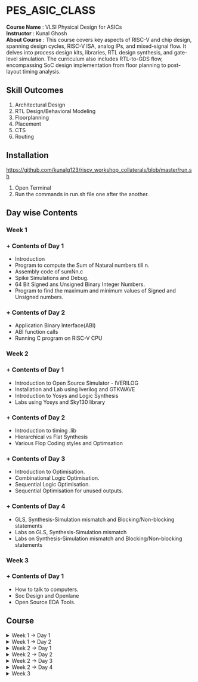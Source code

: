 # PES_ASIC_CLASS
**Course Name** : VLSI Physical Design for ASICs  
**Instructor** : Kunal Ghosh   
**About Course** : This course covers key aspects of RISC-V and chip design, spanning design cycles, RISC-V ISA, analog IPs, and mixed-signal flow. It delves into process design kits, libraries, RTL design synthesis, and gate-level simulation. The curriculum also includes RTL-to-GDS flow, encompassing SoC design implementation from floor planning to post-layout timing analysis.<br>

## Skill Outcomes
1. Architectural Design
2. RTL Design/Behavioral Modeling
3. Floorplanning
4. Placement
5. CTS
6. Routing 

## Installation
https://github.com/kunalg123/riscv_workshop_collaterals/blob/master/run.sh
1. Open Terminal<br>
2. Run the commands in run.sh file one after the another.

## Day wise Contents

### Week 1

### +  Contents of Day 1
* Introduction
* Program to compute the Sum of Natural numbers till n.
* Assembly code of sumNn.c
* Spike Simulations and Debug.
* 64 Bit Signed ans Unsigned Binary Integer Numbers.
* Program to find the maximum and minimum values of Signed and Unsigned numbers.
  
### + Contents of Day 2
* Application Binary Interface(ABI)
* ABI function calls
* Running C program on RISC-V CPU

### Week 2

### + Contents of Day 1
* Introduction to Open Source Simulator - IVERILOG
* Installation and Lab using Iverilog and GTKWAVE
* Introduction to Yosys and Logic Synthesis
* Labs using Yosys and Sky130 library

### + Contents of Day 2
* Introduction to timing .lib
* Hierarchical vs Flat Synthesis
* Various Flop Coding styles and Optimsation

### + Contents of Day 3
* Introduction to Optimisation.
* Combinational Logic Optimisation.
* Sequential Logic Optimisation.
* Sequential Optimisation for unused outputs.

### + Contents of Day 4
* GLS, Synthesis-Simulation mismatch and Blocking/Non-blocking statements
* Labs on GLS, Synthesis-Simulation mismatch
* Labs on Synthesis-Simulation mismatch and Blocking/Non-blocking statements

### Week 3

### + Contents of Day 1
* How to talk to computers.
* Soc Design and Openlane
* Open Source EDA Tools.

## Course
<details>
<summary> Week 1 -> Day 1 </summary><br>

## Contents of Day 1
+ Introduction
+ Program to compute the Sum of Natural numbers till n.
+ Assembly code of sumNn.c
+ Spike Simulations and Debug.
+ 64 Bit Signed ans Unsigned Binary Integer Numbers.
+ Program to find the maximum and minimum values of Signed and Unsigned numbers.

## Introduction
Software --> **ISA** --> Hardware     
**ISA** is Instruction Set Architecture: It the language the processor understands.   

Application(C code) -> Compiler(ISA) -> Assembler(Machine code) -> Processor  

1. Application performing some operation is written in C language.
2. Compiler converts the C language into ISA.
3. Assembler Converts these instructions into machine code(binary).
4. Processor only undersands o's and 1's.  

## Program to compute the Sum of Natural numbers till n.
  #### Code -> sumNn.c
  ```
  #include <stdio.h>

  int main()
  {
    int i, sum = 0, n = 10;
    for(i = 1; i <= n; ++i)
    {
    sum += i;
    }
    printf("Sum of Numbers from 1 to %d = %d\n", n, sum);
    return 0;
  }
  ```
#### 1. Executing using GCC Complier<br>
   ```
   gcc sumNn.c -o sumNn.o
   ```
   By using '-o' the output file is stored in ***sumNn.o***, if not mentioned by default it is stored in 'a.out'.<br>
   To display output
   ```
   ./sumNn.o
   ```
   ![gcc_sumNn_c](https://github.com/vamsi-2312/pes_asic_class/assets/142248038/6ba8d493-d782-454f-8fb6-c442ade80b72)
   <br>

#### 2. Executing using RISC-V Complier<br>
   Before executing we must export path.<br>
   ```
   export PATH="/home/home/riscv_toolchain/riscv64-unknown-elf-gcc-8.3.0-2019.08.0-x86_64-linux-ubuntu14/bin:$PATH"   
   ```
   path of file == riscv_toolchain -> risc64-unknown-eld-gcc -> bin<br>
   and then add 'bin:$PATH' at the end.
   ```
   riscv64-unknown-elf-gcc -O1 -mabi=lp64 -march=rv64i -o sumNn.o sumNn.c
   ```
   * **-O1**: This is a compiler optimization flag. The -O1 flag indicates level 1 optimization.
   * **-mabi=lp64**: This flag specifies the ABI (Application Binary Interface) used for the compiled code.(The lp64 ABI indicates that long and pointer types are 64 bits.)
   * **-march=rv64i**: This flag specifies the target RISC-V architecture and its instruction set.
   To display output
   ```
   spike pk sumNn.o
   ```
   ![riscv_sumNn_c](https://github.com/vamsi-2312/pes_asic_class/assets/142248038/7b4b9c2e-5dc8-4cf4-b203-28951304072b)
   
## Assembly code of sumNn.c
Run the code and check is ouput file is generated or not.<br>
(view the code to complie sumNn.c in risc-v  complier above)<br>
![D1_23_L2_code](https://github.com/vamsi-2312/pes_asic_class/assets/142248038/23ea33f9-39dd-452e-b0fe-804f1dfe12dd)
To view the assembly code of sumNn.c 
```
riscv64-unknown-elf-objdump -d sumNn.o | less
```
Since we have written our code in 'int main()'<br>
Search main by typing
```
/main
```
Press 'n' so that the address where the main file is present.
![less_main_no_instru](https://github.com/vamsi-2312/pes_asic_class/assets/142248038/09db068c-ad45-4f1e-aac7-9a308f46603d)
<br>
To find the number of instructions in main file.
To find the number of instructions<br>
* **((Last address + 4) - initial address) / 4**
* Using **-O1** to compile.
  ![D1_23_L2_gen_of_op_file](https://github.com/vamsi-2312/pes_asic_class/assets/142248038/e41bb0e1-02f7-43ff-82ca-1e9a63f0e0e0)

  ![less_no_instru](https://github.com/vamsi-2312/pes_asic_class/assets/142248038/9c2a0fda-ed31-45b5-bb02-50f70bdd173f)
  ![less_no_instru_dec](https://github.com/vamsi-2312/pes_asic_class/assets/142248038/ff0f901b-d268-48b1-9bab-ea84dd065a03)
  <br>
  Got **11** instructions.
* Usig **-Ofast** to complie.
  ![D1_23_L2_code](https://github.com/vamsi-2312/pes_asic_class/assets/142248038/91ceaaf0-461b-4405-bb18-ea119292ed11)
  ![fast_no_instru_hexa](https://github.com/vamsi-2312/pes_asic_class/assets/142248038/b84020a8-5e1a-47ac-be8b-35e1defecb3f)
  ![fast_no_instru_dec](https://github.com/vamsi-2312/pes_asic_class/assets/142248038/4047f7f8-71f3-4dcb-9e9f-b06db83e8748)
  <br>
  Got **11** instructions.

## Spike Simulations and Debug
Compile the code in riscv compiler.<br>
To debug 
```
spike -d pk sumNn.o
```
Run the code till the address 100b0.
```
until pc 0 100b0
```
To view the content of register.
```
reg 0 a0
```
Press ENTER to run the next command.<br>
Then type 'reg 0 a0' see the content of a0, it will be updated.<br>
```
reg 0 sp
```
Next press ENTER to run the next command.<br>
```
reg 0 sp
```
'sp' register will be updated with addi command.<br>
The object dump file
![obj_dump](https://github.com/vamsi-2312/pes_asic_class/assets/142248038/33db1008-ce14-4db4-9a71-899d5d50777c)
![D1_23_L3_code](https://github.com/vamsi-2312/pes_asic_class/assets/142248038/fe04100a-cdac-4134-9719-9756b6471258)
<br>
**lui** - load upper immediate
**lui a0, %hi(.LC1)**<br>
  lui destn_reg, offset(immediate_value) 
<br>
**addi** - add immediate<br>
**addi destn_reg, src_reg_1, imm_value**
<br>
<br>
**Byte Addressing** - It is the method in which each address location in the memory is having unique address of 1 Byte or 8 bit.
In RISC-V architecture we use Byte addressing because it is much effecient use of memory.
<br>
And **each and every instruction** in RISC-v is of **32 Bit** in length.
<br>

## 64 Bit Signed ans Unsigned Binary Integer Numbers
- Humans understand **Decimal** numbers.
- Computers understand **Binary** numbers.
<br>
  MSB - Most Significant Bit<br>
  LSB - Least Significant Bit<br>
<br>
  * 1 Bit<br>
  * 1 Byte = 8 Bits<br>
  * 1 Halfword = 16 Bits<br>
  * 1 Word = 32 Bits = 4 Bytes<br>
  * 1 Doubleword = 64 Bits = 8 Bytes<br>

#### Range of Unsigned Integers<br>
For  n Bit --> 0 to (2^n - 1)<br>
For  2 Bit --> 0 to (2^2 - 1) = 0 to 3<br>
For  4 Bit --> 0 to (2^4 - 1) = 0 to 15<br>
For 64 Bit --> 0 to (2^64 - 1) = 0 to 18446744073709551999<br>

#### Range of Signed Integer<br>
For  n Bit --> (-2^(n-1))  to (2^(n-1) - 1)<br>
For  2 Bit --> (-2^1)  to (2^1 - 1)  = -2 to 1 <br>
For  4 Bit --> (-2^4)  to (2^4 - 1)  = -8 to 7 <br>
For 64 Bit --> (-2^64) to (2^64 - 1) = -9,223,372,036,854,775,808 to 9,223,372,036,854,775,807<br>

#### 2's Compliment(Representation of Negative Numbers in Binary)
1. Write the magitude in binary format.
2. Invert the numbers(0 -> 1)(1 -> 0).
3. Add 1
4. We have got the 2'c compliment form of the negative number.
<br>

( 2)dec = (0010)bin<br>
(-2)dec = (1110)bin<br>
<br>

#### MSB for Signed Number
+ Postive Number has MSB as **0** for signed number.
+ Negative Number has MSB as **1** for Signed number.
<br>

## Program to find the maximum and minimum values of Signed and Unsigned numbers

<br>

#### 1. For Unsigned Numbers.<br>

#### Code
```
#include <stdio.h>
#include <math.h>

int main()
{
	unsigned long long int max = (unsigned long long int) (pow(2,64)-1);
	unsigned long long int bey_max = (unsigned long long int) (pow(2,99)-1);
	unsigned long long int min = (unsigned long long int) (pow(2,64)*-1);
	unsigned long long int mid = (unsigned long long int) (pow(2,10)-1);
	printf("The highest value of unsigned long long int = %llu\n",max);
	printf("The value of bey_max(if value more than max) = %llu\n",bey_max);
	printf("The lowest value of unsigned long long int = %llu\n",min);
	printf("The value of mid = %llu\n",mid);
	return 0;
}
```
![code_unsigned](https://github.com/vamsi-2312/pes_asic_class/assets/142248038/54928a06-d7ee-4ff9-bf84-739eae56800f)
![exe_code_unsigned](https://github.com/vamsi-2312/pes_asic_class/assets/142248038/00d452bd-bc10-4bf8-b6d9-cc7dfe77e2c9)
<br>

#### 2. For Signed Numbers.<br>

```
#include <stdio.h>
#include <math.h>

int main()
{
	long long int max = (long long int) (pow(2,63)-1);
	long long int min = (long long int) (pow(2,63)*-1);
	long long int bey_max = (long long int) (pow(2,99)-1);
	long long int bey_min = (long long int) (pow(2,99)*-1);
	printf("The maximum value of signed long long int = %lld\n",max);
	printf("The minimum value of signed long long int = %lld\n",min);
	printf("The value if beyond maximum = %lld\n",bey_max);
	printf("The value if less then minimum = %lld\n",bey_min);
	return 0;
}
```
![code_signed](https://github.com/vamsi-2312/pes_asic_class/assets/142248038/1a4058a2-4773-4549-9377-019b49aafcad)
![exe_code_signed](https://github.com/vamsi-2312/pes_asic_class/assets/142248038/9eb1d2ef-a5b0-4f8b-8eab-21b8a02820f6)
<br>
End of Day 1.
<br>
</details>

<details>
<summary> Week 1 -> Day 2 </summary><br>

## Contents of Day 2
+ Application Binary Interface(ABI)
+ ABI function calls
+ Running C program on RISC-V CPU

## Application Binary Interface
An Application Binary Interface (ABI) defines how binary code interacts at a low level, specifying data structures, calling conventions, and system-level details to ensure compatibility between compiled software components on a given platform.
<br>

**Application software**  -(API)->  **Standard Libraries**  ->  **OS**  -(ISA)->  **Processor Architecture**  -(RTL)->  **Hardware**
<br>
API - Application Programming Interface<br>
ISA - Intruction Set Architecture<br>
RTL - Register transfer level<br>

Some part of the ISA availabe to OS and to the User
- User and System ISA
- User ISA
<br>

Application program can access some of the system or hardware directly by **System Calls**(like accessing register).<br>
We call this ABI aka Sytem call interface.<br>

ABI <-register-> registers

* RV32 has 32 32bit size registers.
* RV64 has 32 64bit size registers.
<br>

There are 2 different ways to load the data
1. Load and Store method.(RISC-V uses this method)
2. Direct memory accessing.
<br>

RISC-V uses **Little endian** Memory Addressing, meaning the LSB is loaded first then till MSB.
<br>

**Intructions size is always ***32 bit*** no matter is RV32 or RV64.**
<br>

#### Basic Integer Instruction
1. Load (I Type instruction)
2. Add (R Type instruction)
3. Store (S Type instruction)

##### Load Instruction
syntax - ld rd, imm(rs1);<br>
ld = load doubleword<br>
rd = destination register<br>
rs1 = source register 1<br>
imm = immediate value or offest<br>
[immediate value][rs1][func3][rsd][opcode]<br>

#### Add Instruction
syntax - add rd, rs1, rs2;
rd = destination register<br>
rs1 = source register 1<br>
rs2 = source register 2<br>
[func7][rs2][rs1][func3][rd][opcode]<br>

#### Store Instruction
syntax - sd rs2,imm(rs1);
sd = store doubleword<br>
rs1 = source register 1<br>
rs2 = source register 2<br>
imm = immediaate value or offset<br>
[imm(11:5)][rs2][rs1][func3][imm(4:0)][opcode]<br>

**Instruction Format**
+ R Type : All the operands are of register type.
+ I Type : One immediate value of 12 bit is use along with registers.
+ S Type : Stores value has immediate value and register.

#### Why are there only 32 registers in number?<br>
Because, all register has 5 bits of address, and **Total number of registers = 2^5 = 32 registers**.<br> 
These 32 registers are named as x0 till x31.<br>
and given some function.<br>
![Screenshot from 2023-08-20 17-30-37](https://github.com/vamsi-2312/pes_asic_class/assets/142248038/0339c4e1-6464-4f9f-bb1b-b751f1496135)
<br>

## ABI function calls
Basic idea how we are going to call the function and execute the code.<br>
![C_to_ASM](https://github.com/vamsi-2312/pes_asic_class/assets/142248038/71436b7f-51ea-4837-930f-1572f4443caa)
<br>

#### Code(Contain's the function call(load))
```
#include <stdio.h>

extern int load(int x, int y);

int main()
{
	int result = 0;
	int count = 9;
	result = load(0x0, count+1);//function call
	printf("Sum of numbers from 1 to %d = %d\n", count, result);
	
}
```
#### Assembly code of the above flow of instructions
```
.section .text
.global load
.type load, @function

load:
	add	a4, a0, zero //Initialize sum register a4 with 0x0
	add	a2, a0, a1   // store count of 10 in register a2. Register a1 is loaded with 0xa (decimal 10) from main
	add	a3, a0, zero // initialize intermediate sum register a3 by 0
loop:	add	a4, a3, a4   // Incremental addition
	addi	a3, a3, 1    // Incremental intermediate register by 1
	blt	a3, a2, loop // If a3 is less than a2, branch to label named <loop>
	add	a0, a4, zero // Store final result to register a0 so that it can be read by main program
	ret 
```

#### Executing the code<br>
![code](https://github.com/vamsi-2312/pes_asic_class/assets/142248038/d1e75c68-2cfc-47aa-ad91-763f39829efb)
obj dump file<br>
![obj_dump](https://github.com/vamsi-2312/pes_asic_class/assets/142248038/ebd5dca0-cd85-4d9a-93ea-86946585af58)
We can see some of the ABI are updated according to our load.S code.
<br>

## Running C program on RISC-V CPU
Before we can run the C program, we need to have the RISC-V CPU, testbench and other files.<br>
open terminal.<br>
```
git clone https://github.com/kunalg123/riscv_workshop_collaterals.git
```
```
cd riscv_workshop_collaterals/labs
```
We will abe able to see the files required installed.<br>
To run the code.<br>
```
chmod 777 rv32im.sh
```
```
./rv32im.sh
```
![Screenshot from 2023-08-20 19-59-59](https://github.com/vamsi-2312/pes_asic_class/assets/142248038/d555d95c-f668-43d6-9539-99acfaff54c0)
<br>

Flow of ecexuting the code on RISC-V CPU<br>
![Screenshot from 2023-08-20 19-24-23](https://github.com/vamsi-2312/pes_asic_class/assets/142248038/fd9b0343-b81f-4e64-b20f-74d34e42b28d)

**Later in this course we are going to build our RISC-V processor from scratch and run our C code.**
<br>
End of Day 2.
<br>
</details>

<details>
<summary>Week 2 -> Day 1 </summary><br>

## Contents of Day 1

* Introduction to Open Source Simulator - IVERILOG
* Lab using Iverilog and GTKWAVE
* Introduction to Yosys and Logic Synthesis
* Labs using Yosys and Sky130 library

## Introduction to Simulator(Open source)

+The verification of RTL design's compliance with specifications is accomplished through simulation of the design.<br>
+Simulator is used to simulate the design.<br>

We are going to use a **Simulator** known as **IVERILOG**.<br>

The Test Bench is used to check the **Functionality** if it is working as expected or not.<br>

- The design file is written in HDL(Hardware Descriptive Language - verilog or system verilog)
- The test bench is also written in HDL.

**The SIMULATOR works upon change in input and then the output will be EVALUATED.**<br>

#### + Working of TEST BENCH<br>

[Stimulus Generator] --inputs--> [Design] --outputs--> [Stimulus Observer]<br>

#### + Working of IVERILOG<br>

[[Design][Test bench]] --> [IVERILOG SIMU.] --> vcd file generation --> [GTK Wave]<br>

We use a software called GTK Wave for **viewing the ***output waveforms*****.<br>

## Installation and Lab of Iverilog and GTK Wave

+ Step 1 : Installation of **VSDFLOW**

Execute the following commands one after the another.<br>
```
sudo apt-get install git
```
```
git clone https://github.com/kunalg123/vsdflow.git
```
```
cd vsdflow
```
```
chmod 777 opensource_eda_tool_install.sh
```
```
sudo ./opensource_eda_tool_install.sh
```
```
./vsdflow spi_slave_design_details.csv
```
```
./vsdflow picorv32_design_details.csv
```
Please refer the below link if you face an issues.<br>
https://www.vlsisystemdesign.com/probable-errors-while-installing-vsdflow-and-its-solutions/<br>

+ Step 2 : Installation of Sky130 Library

Execute the following commands in another terminal one after the another.<br>
```
git clone https://github.com/kunalg123/sky130RTLDesignAndSynthesisWorkshop.git
```
After cloning, lets see what we have installed<br>
```
cd sky130RTLDesignAndSynthesisWorkshop/
```
To see all the design and respective testbench files
```
cd verilog_files
```
```
ls
```
![Screenshot from 2023-08-27 22-11-27](https://github.com/vamsi-2312/pes_asic_class/assets/142248038/aef79242-651c-4600-a374-d809bf9a438c)
<br>
To see the library file
```
cd sky130RTLDesignAndSynthesisWorkshop/
```
```
cd my_lib
```
```
ls
```
![Screenshot from 2023-08-27 22-14-23](https://github.com/vamsi-2312/pes_asic_class/assets/142248038/adc4698e-10d9-480f-9aa2-f4fe02df333b)

How to simulate the design in Iverilog (we are using god_mux.v as example which is already present in the verilog folder)<br>
```
iverilog good_mux.v tb_good_mux.v
```
The output is generated and stored in a.out file(which is default because we didnt specify any output file name)
```
./a.out
```
Next we are going to open the .vcd file in GTK wave
```
gtkwave tb_good_mux.vcd
```
Then we should drag the ports from the UUT into the signals region, and the zoom to fit the waveform so that we can view the entire waveform in less space.
![gtk_test_1](https://github.com/vamsi-2312/pes_asic_class/assets/142248038/5adce324-6967-45ad-8212-cd1d19c47d0a)

Next,<br>
Let us look into what is present in these design and testbench files
```
cd sky130RTLDesignAndSynthesisWorkshop/
```
```
cd verilog_files
```
```
gvim tb_good_mux.v -o good_mux.v
```
![Screenshot from 2023-08-27 15-58-42](https://github.com/vamsi-2312/pes_asic_class/assets/142248038/ba9cb4d4-70f0-454b-8217-ba895a8be57d)


## Introduction to Yosys and Logic Synthesis

#### Installation of Yosys<br>

Run the below command in terminals to install **Yosys**.
```
git clone https://github.com/YosysHQ/yosys.git
```
```
cd yosys
```
```
sudo apt install make
```
```
sudo apt-get update
```
```
sudo apt-get install build-essential clang bison flex  libreadline-dev gawk tcl-dev libffi-dev git  graphviz xdot pkg-config python3 libboost-system-dev libboost-python-dev libboost-filesystem-dev zlib1g-dev
```
```
make config-gcc
```
```
make
```
```
sudo make install
```
After installation
```
yosys
```
![Screenshot from 2023-08-27 16-51-41](https://github.com/vamsi-2312/pes_asic_class/assets/142248038/47c82b86-98f6-4ae5-a86d-b9efef1c424a)

show yosys is installed and version

#### Installation of GTK Wave

Run the below commands in terminal
```
sudo apt install gtkwave
```

#### **Introduction of YOSYS**

**Synthsizer** : Tool used for converting the RTL(Register Transfer Level) to netlistt.<br>

+ RTL - Anything that can be synthsisable.
+ Netlist - A textual description of a circuit made of components(such as gates, etc).

**YOSYS** : Synthsizer<br>

[[ Design ][ .lib ]] --> [ YOSYS ] --> [ Netlist file ]<br>

.lib - The file is an ASCII representation og the timing and power parameters associated with any cell in a particular foundry.<br>

**Working of Yosys**<br>
* Step 1 : To read the design.
```
read_verilog
```
* Step 2 : To read the .lib file.
```
read_liberty
```
* Step 3 : To write the output in netlist file from the synthesizer.
```
write_verilog
```

**NOTE : **<br>
The netlist file is the representation of the design in the form of standard cells(these cells come from the .lib file).<br>

How to verify th Synthesis?<br>
[[ Netlist ][ Test bench ]] --> [ IVERILOG ] --> [ VCD file ] --> [ GTK Wave ]<br>

Vcd file : comprises a header section with date, simulator, and timescale information; a variable definition section; and a value change section, in that order.(the output is in the form of wave).<br>

Iverilog is a "simulator"<br>
THe output must be same as RTL output.<br>

**NOTE :**<br>
The set of primary inputs / primary outputs will remain same betweeen RTL anf Netlist --> The same Test Bench can be used.(because of same primary inputs).<br>

#### **Logic Synthisis**

RTL DEsign -  Behavioral representation of requires specification.(verilog or system verilog code).<br>

[ RTL ] --> [ Synthesis ] --> [ Gate Level translation ]<br>
The design is cnverted into gates and conncetions is made.(aka NETLIST).<br>

.lib - Collection of logical modules, buckets of standard cells(different flavous, functionalities)<br>

Why different flavors of gate?<br>
Combinational delay in logic path determines the maximum speed f operaion of digital logic circuit.<br>

[ Flip flop A ] --> [Combinational Logic ] --> [ Flip flop B ]<br>

![Screenshot from 2023-08-27 23-44-31](https://github.com/vamsi-2312/pes_asic_class/assets/142248038/882c682f-e53a-4c73-ad1c-08513ebf52a5)

What is the maximum speed it can work?<br>

What is the max clock rate?<br>

**Tclk** is one on and one off state.<br>

![Screenshot from 2023-08-27 23-45-02](https://github.com/vamsi-2312/pes_asic_class/assets/142248038/9e0219c7-004d-4427-9d99-fdd3f34a65b9)

![Screenshot from 2023-08-27 23-44-19](https://github.com/vamsi-2312/pes_asic_class/assets/142248038/5239a2f4-ea9d-4dcd-88c9-18a0aa738864)

tpcq - propagation delay of combinational circuit<br>

when the logic value is either in tpcq or tsetup then the **value must be stable**.<br>

f(clk,Max) = 1 / t(clk,min)<br>

For the circuit to work faster, we need lesser t(clk).<br>
Then we need **Faster working cells**.<br>

Then when do we need slow working cells?<br>

To prevent any missing of any values.<br>
To ensure that there are no HOLD time constraints at the next flip flop, we need the cells to work slowly.<br>

![Screenshot from 2023-08-27 23-45-21](https://github.com/vamsi-2312/pes_asic_class/assets/142248038/7d035d49-c66f-4486-8bf8-ffd308108802)

![Screenshot from 2023-08-27 23-44-07](https://github.com/vamsi-2312/pes_asic_class/assets/142248038/41fba451-fa28-4f6b-ac16-600dd684ec1e)

##### **Finally we have to choose which type of cells to use.**<br>

Charging and Discharging is done by capacitors in the circuits.<br>

| Faster cells | Slower cells |
| ------------ | ------------ |
| Wide transistors, low delay but needs more area and power. | Narrow transistors, more delay but requires less area and power. |

Hence we need to provide guidance to the sysntesizer which are called constraints.<br>

Synthesis steps :

1. Check syntax in code.
2. Mapping the ports.
3. Mapping the cells that can be used in the design.

## Labs using Yosys and Sky130 library

How to use Yosys<br>

change the directory to the location where the folder verilog_files is present.<br>
```
cd /sky130RTLDesignAndSynthesisWorkshop/verilog_files
```
then start yosys<br>
```
yosys
```

![Screenshot from 2023-08-27 16-51-41](https://github.com/vamsi-2312/pes_asic_class/assets/142248038/3da71f2f-fb72-40f8-b0a9-881c5acaf078)

To read the lbrary file
```
read_liberty -lib ../my_lib/lib/sky130_fd_sc_hd__tt_025C_1v80.lib
```
To read the design file
```
read_verilog good_mux.v
```
![Screenshot from 2023-08-27 16-53-20](https://github.com/vamsi-2312/pes_asic_class/assets/142248038/a9fad7d3-2a97-4a1b-83ee-845c510ab946)

**We must get Successfully finished Verilog frontend.**<br>

To Synthesis the design
```
synth -top good_mux
```
syntax - synth -top <module_name><br>

![Screenshot from 2023-08-27 16-54-10](https://github.com/vamsi-2312/pes_asic_class/assets/142248038/c6bbe6c3-0ec4-4c9c-975c-beb0a8f1ec6f)

To convert rtl to gates and what gates used in library or netlist.<br>
```
abc -liberty ../my_lib/lib/sky130_fd_sc_hd__tt_025C_1v80.lib
```
![Screenshot from 2023-08-27 16-56-12](https://github.com/vamsi-2312/pes_asic_class/assets/142248038/6531fcd2-549d-4e74-9e88-e92ce37277fc)

To see the netlist
```
show
```
![Screenshot from 2023-08-27 16-56-35](https://github.com/vamsi-2312/pes_asic_class/assets/142248038/b75febbc-5c77-4c9e-bebf-ad11d26d5491)

![Screenshot from 2023-08-27 16-49-57](https://github.com/vamsi-2312/pes_asic_class/assets/142248038/99fac8f0-28db-425e-94fb-fbaa93ef66e2)

![WhatsApp Image 2023-08-28 at 00 29 10](https://github.com/vamsi-2312/pes_asic_class/assets/142248038/cd76983d-ab61-449d-8458-cd23e0d5a9ce)

To view the netlist, we are going to write in another .v file<br>
```
write_verilog -noattr good_mux_netlist.v
```
Then to view the netlist code
```
gvim good_mux_netlist.v
```
![netlist_1](https://github.com/vamsi-2312/pes_asic_class/assets/142248038/d99311cd-9f05-4a14-8fc3-631ffc3bbd70)

or<br>

![netlist_2](https://github.com/vamsi-2312/pes_asic_class/assets/142248038/90b04bf7-c5e6-4c72-888c-6941253fa6ca)

There are many ways to write the code form multiplexer but in our case it is using terenary operator -> [] ? [] : []<br>

</details>

<details>
<summary>Week 2 -> Day 2 </summary><br>

## Contents of Day 2

* Introduction to timing .lib
* Hierarchical vs Flat Synthesis
* Various Flop Coding styles and Optimsation

## Introduction to timing .lib

Lets go through library<br>
.lib is a collection of the standard cells, etc.<br>

To view .lib file, first we need to change the directory<br>
```
cd ~/sky130RTLDesignAndSynthesisWorkshop/verilog_files
```
Then type
```
gvim ../my_lib/lib/sky130_fd_sc_hd__tt_025C_1v80.lib
```
![Screenshot from 2023-08-28 14-18-47](https://github.com/vamsi-2312/pes_asic_class/assets/142248038/ce5bbfb3-2c49-48f3-85df-8c14bc3b759c)

To display the line numbers<>
Press **Shift + : **<br>
then
```
se nu
```

To turn off the syntax check<br>
Press **Shift + : **<br>
then
```
syn off
```

**NOTE : We must not Edit this file.** <br>

***Now Lets us Understand the name of our library file.*** <br>

![Screenshot from 2023-08-28 14-27-53](https://github.com/vamsi-2312/pes_asic_class/assets/142248038/f9653a8d-1f4a-442e-8fff-e5e238f0d56f)

+ **sky130** : The library is using 130nm foundry.<br>
+ **tt** : typical process<br>
+ **025C** : 25 degree Celcius temperature.<br>
+ **1v8** : Voltage<br>
+ **Technology** : CMOS<br>
+ **Delay model** : lookup table<br>

#### Units
+ **time units** : 1ns<br>
+ **Voltage units** : 1V<br>
+ **Leakage Power units** : 1nW<br>
+ **Current unit** : 1mA<br>
+ **Pulling resistance units** : 1Kohms<br>
+ **Capacitance units** : 1pF<br>

![Screenshot from 2023-08-28 14-28-05](https://github.com/vamsi-2312/pes_asic_class/assets/142248038/ad3f1ad9-e1d9-4217-962f-6404423bbbfb)

+ **Operations Conditions :**<br>
voltage : 1.8<br>
processor : 1.00<br>
temperature : 25.00<br>
tree_type : balanced tree<br>

![Screenshot from 2023-08-28 14-28-23](https://github.com/vamsi-2312/pes_asic_class/assets/142248038/2ec2d903-e65d-4b30-b0b6-dbfd3c0ce64b)

#### **PVT : Process Voltage Temperature**
PVT is very important for the design to work.<br>

* **Process Variation** : Variation due to fabrication, we wont get exacty same fabrication output everytime. There would be some variations(very small).<br>
* **Voltage Variation** : When we vary voltage there is going to be variation in the behavior of the circuit.<br>
* **Temperature Variation** : Semiconductors are very sensitve to temerature.<br>

PVT determines how my IC is going to work, either faster or slower.<br>

No matter any variations we wat the IC to work without any issues or without any change in the expected output.<br>
eg. Amplifer, we are usign mos in the ampifer which is sensitive to temperature, if we are using the amplifer either in Thar desert or Himalayas we need it work as expected.<br>

**There for we need to factor in the variations while we are designing the circuit.** <br>

Library is having cells, to view them<br>
Press **/**<br>
then
```
cell 
```
we are to view a cell 
* leakage power of all combinaions of inputs(we will have 32 combinations because 5 input, 2^5=32)

![Screenshot from 2023-08-28 14-45-36](https://github.com/vamsi-2312/pes_asic_class/assets/142248038/70ff14f4-afeb-4f57-ab0c-ff05fe59b339)

* Capacitance and internal power of ports  and Area

![Screenshot from 2023-08-28 14-45-52](https://github.com/vamsi-2312/pes_asic_class/assets/142248038/b05baedb-1d7d-487f-afab-b25a0cf49c77)

* Timing

![Screenshot from 2023-08-28 14-46-44](https://github.com/vamsi-2312/pes_asic_class/assets/142248038/d561e235-9205-4357-ac4a-07920e333b53)

To see the verilog model of the cell<br>
```
sp ../my_lib/verilog_mode/sky130_fd_sc_hd__a2111o.behavioral.v
```
(🟥NOTE🟥: The below three images of verilog modules are from **gedit text editor** and not gvim as it wasnt showing me the verilog module, you can use the above code in gvim if it works for you.)<br>

![Screenshot from 2023-08-28 15-16-31](https://github.com/vamsi-2312/pes_asic_class/assets/142248038/722b33d9-3cc7-46dc-b751-7e147e02b09a)

![Screenshot from 2023-08-28 15-17-43](https://github.com/vamsi-2312/pes_asic_class/assets/142248038/781d0748-0782-43e1-8eb7-9407f38dd167)

![Screenshot from 2023-08-28 15-18-21](https://github.com/vamsi-2312/pes_asic_class/assets/142248038/721c221f-a2ba-4d5e-90e1-55ead02caff6)

To search a word in gvim
```
/<word you want to search>
```
**Comparing the types of flavors of a cell(and2)** <br>
type in gvim
```
:vsp
```
then
```
:vs
```
and one more time
```
:vs
```
Then we would have threee windows of the same file.<br>

In each page search **and2_0**, **and2_2**, **and2_4**

![Screenshot from 2023-08-28 15-42-24](https://github.com/vamsi-2312/pes_asic_class/assets/142248038/daf3c93e-b60d-477d-a660-3cd8493cedff)

We can observe that the area of and2_0 is smaller than and2_4.<br>

**Larger Area** => Wider trasistors => less delay(faster charging and discharging of capacitors, but occupies more area and draws more power.)<br>

**Smaller Area** => Narrower transistors => more delay(slower charging and dischaging of capacitors, occupies less area and uses less power.)<br>

The verilog module of and2<br>
(🟥NOTE🟥 : The below  image are from gedit text editor and not gvim as it wasnt showing me the verilog module)<br>

![Screenshot from 2023-08-28 15-19-39](https://github.com/vamsi-2312/pes_asic_class/assets/142248038/fe70c728-5345-4f83-b415-76c22ebe511a)

## Hierarchical vs Flat Synthesis

What is meant by synth -top?<br>
With this command we can synthesize the entire top module or indivisual module
> synth -top <module_name>

We are also going to see what is **hierarchial and flatten synthesis** :<br>

we are going to use multiple_modules.v<br>

```
cd ~/sky130RTLDesignAndSynthesisWorkshop/verilog_files
```
```
gvim mulitple_modules.v
```

![1](https://github.com/vamsi-2312/pes_asic_class/assets/142248038/76662b8a-9f8c-4a8a-bc3c-b839e133eaee)
![WhatsApp Image 2023-09-03 at 16 25 04](https://github.com/vamsi-2312/pes_asic_class/assets/142248038/c6b8a89f-5971-4c37-8ebb-4d53e2ffb2c9)

Then lauch yosys
```
yosys
```
reading library
```
read_liberty -lib ../my_lib/lib/sky130_fd_sc_hd__tt_025C_1v80.lib
```
reading verilog file
```
read_verilog multiple_modules.v
```
![2](https://github.com/vamsi-2312/pes_asic_class/assets/142248038/5a27faa6-d3a8-4425-a913-de987b9477fd)
![3](https://github.com/vamsi-2312/pes_asic_class/assets/142248038/5098451d-c840-4e7d-bffd-e6f2fdd56761)

synthesizing the code
```
synth -top multiple_modules
```
linking design to library
```
abc -liberty ../my_lib/lib/sky130_fd_sc_hd__tt_025C_1v80.lib
```
to dsplay the design
```
show multiple_modules
```
![hier_dsgn_4](https://github.com/vamsi-2312/pes_asic_class/assets/142248038/7eb4ca53-3063-42c1-ba3f-61932a0e3d57)

writing out the netlist
```
write_verilog -noattr multiple_modules_hier.v
```
to view the netlist
```
!gvim multiple_modules_hier.v
```
![6](https://github.com/vamsi-2312/pes_asic_class/assets/142248038/2d37066f-f39c-4438-a850-2f9ce7019b5b)
![7](https://github.com/vamsi-2312/pes_asic_class/assets/142248038/d16b5ab5-0366-405f-9f05-4e9411e4d688)

The above netlist code is from the hierarchial synthesis.<br>

now lets go to flatten<br>
```
read_liberty -lib ../my_lib/lib/sky130_fd_sc_hd__tt_025C_1v80.lib
```
```
read_verilog multiple_modules.v
```
```
synth -top multiple_modules
```
```
abc -liberty ../my_lib/lib/sky130_fd_sc_hd__tt_025C_1v80.lib
```
now we need to flatten the netlist
```
flatten
```
```
write_verilog -noattr multiple_modules_flat.v
```
```
!gvim multiple_modules_flat.v
```
![89](https://github.com/vamsi-2312/pes_asic_class/assets/142248038/2cba67a1-5e66-4ac3-9dfb-5527f2849cea)
```
show
```
![flat_dsgn_11](https://github.com/vamsi-2312/pes_asic_class/assets/142248038/3a05fcef-aaba-4dee-aea5-221ba0ad78dd)

In the flattened netlist we cant see submodules being initialised as in hierarchial.(Everything is initialised under multiple_modules)<br>

To synthesize indvidual module
```
read_liberty -lib ../my_lib/lib/sky130_fd_sc_hd__tt_025C_1v80.lib
```
```
read_verilog multiple_modules.v
```
```
synth -top sub_module1
```
```
abc -liberty ../my_lib/lib/sky130_fd_sc_hd__tt_025C_1v80.lib
```
```
show
```
![Screenshot from 2023-09-03 16-00-01](https://github.com/vamsi-2312/pes_asic_class/assets/142248038/d216b5d2-ed55-4511-b408-d05fbd54c4a7)

## Various Flop Coding styles and Optimsation

#### Why are Flip Flops used?

for example if we are having a combinational circuit should be givving an stable output for the previous inputs and next inputs, but due to different delays of the cells inside could change the output value, which is called as **Gitches**. And if there are many other combinational circuit is series then there would be more glitches.
These glitches could change the entre expected output.
To prevent these glitches from happening we use flip flops in between the combinational circuits and which will give the output at the positive edge or negative edge of the clock and would be stable untill the next clock, by this method all the glitches are reduced.
The initial state of flip flops can be set either using **Reset or Set** and the also we have **synchronous and Asynchronous**.
* Synchronous - the output will be reset or set only at the edge of clock
* Asynchronous -  the output will be reset or set immediately when reset or set is high.

Different Types of Flip Flops:<br>
1. Synchronous Reset D Flip Flop
2. Asynchronous Reset D Flip Flop
3. Asynchronous and Synchronous Reset D Flip Flop

![WhatsApp Image 2023-09-03 at 17 37 08](https://github.com/vamsi-2312/pes_asic_class/assets/142248038/102d8f17-c8d3-4391-822b-f3085869bc57)

![1](https://github.com/vamsi-2312/pes_asic_class/assets/142248038/0bfbe092-f1dc-417a-8021-7fad23e2a20c)

![2](https://github.com/vamsi-2312/pes_asic_class/assets/142248038/4e5d2578-4c7b-467a-8dba-45b2591c52c6)

![3](https://github.com/vamsi-2312/pes_asic_class/assets/142248038/127c9ce1-ace8-417e-82d2-fbb83b944e7b)

The always statement is evaluated only if there is change in the value of the elements of **Sensitivity List**.<br>

Lets check the waveforms of the D flip flops

![Screenshot from 2023-09-03 18-36-54](https://github.com/vamsi-2312/pes_asic_class/assets/142248038/7c414c0e-7a8a-403b-af45-408139e7b017)

+ D flip flop with Asynchronous Reset(dff_asyncres)
![Screenshot from 2023-09-03 18-26-49](https://github.com/vamsi-2312/pes_asic_class/assets/142248038/a809c943-f913-4a50-b9c2-26191d9a8400)
![Screenshot from 2023-09-03 18-27-03](https://github.com/vamsi-2312/pes_asic_class/assets/142248038/349b0135-c282-4fd0-9b97-753d91eea9ce)
![Screenshot from 2023-09-03 18-27-14](https://github.com/vamsi-2312/pes_asic_class/assets/142248038/73e52d50-c500-4ec8-8155-a3cbfdb74245)

+ D flip flop with Asynchronous with Set(dff_async_set)
![Screenshot from 2023-09-03 18-28-45](https://github.com/vamsi-2312/pes_asic_class/assets/142248038/b7adf6dd-a842-42d6-aea5-fdfb1ed0f3be)
![Screenshot from 2023-09-03 18-28-52](https://github.com/vamsi-2312/pes_asic_class/assets/142248038/b67a656c-8cd6-478e-8753-db1d5b7b5f5a)
![Screenshot from 2023-09-03 18-30-05](https://github.com/vamsi-2312/pes_asic_class/assets/142248038/a11dacf5-0267-4f3a-b125-fb6b3304012f)

+ D flip flop with Synchronous Reset(dff_syncres)
![31](https://github.com/vamsi-2312/pes_asic_class/assets/142248038/c80a17d3-203f-4e33-853d-04d57d044ac0)
![32](https://github.com/vamsi-2312/pes_asic_class/assets/142248038/55e9e555-c30f-426c-ae1c-0c2169f62beb)

+ D flip flop with Asynchronous and Synchronous Reset(dff_asyncres_syncres)
![41](https://github.com/vamsi-2312/pes_asic_class/assets/142248038/02f8d1b2-06e6-41f5-81ff-a6873f903f98)
![42](https://github.com/vamsi-2312/pes_asic_class/assets/142248038/ab6c6c0d-7c95-4ef0-aec2-1422b4782d6c)

Checking the Design of Flip Flops
```
cd ~/sky130RTLDesignAndSynthesisWorkshop/verilog_files
```
```
yoys
```
```
read_liberty -lib  ../my_lib/lib/sky130_fd_sc_hd__tt_025C_1v80.lib
```
+ D flip flop with Asynchronous Reset(dff_asyncres)
```
read_verilog dff_asyncres.v
```
```
synth -top dff_asyncres
```
```
dfflibmap -liberty ../my_lib/lib/sky130_fd_sc_hd__tt_025C_1v80.lib
```
```
abc -liberty ../my_lib/lib/sky130_fd_sc_hd__tt_025C_1v80.lib
```
```
show
```
![11](https://github.com/vamsi-2312/pes_asic_class/assets/142248038/5b92e680-953e-4f64-ad63-b541fc0c3b28)

+ D flip flop with Asynchronous with Set(dff_async_set)
```
read_verilog dff_async_set.v
```
```
synth -top dff_async_set
```
```
dfflibmap -liberty ../my_lib/lib/sky130_fd_sc_hd__tt_025C_1v80.lib
```
```
abc -liberty ../my_lib/lib/sky130_fd_sc_hd__tt_025C_1v80.lib
```
```
show
```
![21](https://github.com/vamsi-2312/pes_asic_class/assets/142248038/34b83f55-3e4d-46e0-b037-8ba9cdf16691)

+ D flip flop with Synchronous Reset(dff_syncres)
```
read_verilog dff_syncres.v
```
```
synth -top dff_syncres
```
```
dfflibmap -liberty ../my_lib/lib/sky130_fd_sc_hd__tt_025C_1v80.lib
```
```
abc -liberty ../my_lib/lib/sky130_fd_sc_hd__tt_025C_1v80.lib
```
```
show
```
![31](https://github.com/vamsi-2312/pes_asic_class/assets/142248038/f1d26b91-964c-456b-beb0-65b949ead28d)

![WhatsApp Image 2023-09-03 at 19 16 00](https://github.com/vamsi-2312/pes_asic_class/assets/142248038/b5984ac6-796d-4e6c-b943-d597988fe1e0)

+ D flip flop with Asynchronous and Synchronous Reset(dff_asyncres_syncres)
```
read_verilog dff_asyncres_syncres.v
```
```
synth -top dff_asyncres_syncres
```
```
dfflibmap -liberty ../my_lib/lib/sky130_fd_sc_hd__tt_025C_1v80.lib
```
```
abc -liberty ../my_lib/lib/sky130_fd_sc_hd__tt_025C_1v80.lib
```
```
show
```
![41](https://github.com/vamsi-2312/pes_asic_class/assets/142248038/b9dfeced-da06-4593-b134-3ae4f3ebaf92)

Multiplication Circuit
```
gvim mult_*.v -o
```
```
yosys
```
```
read_liberty -lib ../my_lib/lib/sky130_fd_sc_hd__tt_025C_1v80.lib
```
```
read_verilog mult_2.v
```
```
synth -top mul2
```
![11](https://github.com/vamsi-2312/pes_asic_class/assets/142248038/967ddd36-0d0e-42c0-959f-fe910c7e4151)

```
abc -liberty ../my_lib/lib/sky130_fd_sc_hd__tt_025C_1v80.lib
```
![12](https://github.com/vamsi-2312/pes_asic_class/assets/142248038/66f2de11-7965-4ff7-bd21-50338cd7cf66)

```
show
```
![13](https://github.com/vamsi-2312/pes_asic_class/assets/142248038/b602bdba-55cc-4fc6-8edc-225268354950)

```
read_verilog mult_8.v
```
```
synth -top mult8
```
```
abc -liberty ../my_lib/lib/sky130_fd_sc_hd__tt_025C_1v80.lib
```
```
show
```
![2](https://github.com/vamsi-2312/pes_asic_class/assets/142248038/a389e259-1214-4ffc-8917-82f87a18028d)

For multiplication by 2 we are adding one binary 0 at the end of orignial binary value (LEFT SHIFT)

| INP(%b) | INP(%d) | OUTP(%b) | OUTP(%d) |
|-----|------|-----|-----|
| 000 | (0) | 0000 | (0) |
| 001 | (1) | 0010 | (2) |
| 010 | (2) | 0100 | (4) |
| 011 | (3) | 0110 | (6) |
| 100 | (4) | 1000 | (8) |
| 101 | (5) | 1010 | (10) |
| 110 | (6) | 1100 | (12) |
| 111 | (7) | 1110 | (14) |

similary for mult_8 we have to add 3 binary 0 to the end of the orignal binary value.<br>

Now lets see multiplication of a number by 9.
![WhatsApp Image 2023-09-03 at 20 33 35](https://github.com/vamsi-2312/pes_asic_class/assets/142248038/90f725d4-8f30-4863-8f43-6cd30e38a63f)
```
yosys
```
```
read_liberty -lib ../my_lib/lib/sky130_fd_sc_hd__tt_025C_1v80.lib
```
```
read_verilog mult_8.v
```
```
synth -top mult8
```
```
abc -liberty ../my_lib/lib/sky130_fd_sc_hd__tt_025C_1v80.lib
```
```
show
```
![show](https://github.com/vamsi-2312/pes_asic_class/assets/142248038/67eb59fa-1e8e-4f0e-b3f8-53db32c04114)
```
write_verilog -noattr mult8_net.v
```
```
gvim mult8_net.v
```
![net](https://github.com/vamsi-2312/pes_asic_class/assets/142248038/45a02ad8-84dc-42ed-b999-6ce475443a48)

End of Week 2 Day 2

</details>

<details>
<summary>Week 2 -> Day 3 </summary><br>

## Contents of Week 2 Day 3
1. Introduction to Optimisation.
2. Combinational Logic Optimisation.
3. Sequential Logic Optimisation.
4. Sequential Optimisation for unused outputs.

## Introduction to Optimisation

### Logical Optimisation
There are two types of optimisations, combinational and sequential logic optimisation

Combinational logic optimisation
* squeez the logic to get the most effectient design, Area and Power saving.
* Constant Propagtion
	* Direct Optimisation
* Boolean Logic Optimisation
	*K amp
	* Quine McKluskey

### Constant Propagation example
Y=((AB)+C)'<br>
if A or B = 0<br>
then Y = C'<br>
which can simplified into an inverted with input C<br>
![cpeg](https://github.com/vamsi-2312/pes_asic_class/assets/142248038/3c2f445f-13d8-4ca2-add1-f404ca6588f9)

and the original circuit uses 6 Transistors and while the inverter only uses 2 Transistors, we have saved in area and power.<br>

### Boolean Logic Optimsation
assign y = a?(b?c:(c?a:0)):(!c)<br>

this terenary operator statement has boiled down to a xnor gate.<br>

### Sequential Logic optimisation
* Basic
	* Sequential constant propagation 
* Advanced(not part of our course)
	* State optmisation
	* Retiming
	* Sequentil logic cloning(Floor plan aware synthesis)

Sequential Constant Propagation
Assume we have a D flip flop with reset, and the input is 0.<br>
when Reset = 1, Q = 0<br>
When Reset = 0, Q = D = 0<br>
No matter during the reset or clock the output of flip flop is always 0.<br>
then we can use q = 0.

similary if we a SET D flip flop, we cant assign Q = 0, because<br>
when Set = 1, Q = 1<br>
When Set = 0, Q = D = 0<br>
Here we need to use the flip flop itself, because the output of D flip flop is not at a stable value.<br>

* State Optimization: State optimization is a technique in sequential logic design where unused or redundant flip-flops (state elements) in a digital circuit are identified and removed to reduce the hardware's complexity and power consumption, without affecting its functionality.<br>

* Retiming: Retiming is a sequential logic optimization method that involves rearranging the placement of flip-flops in a digital circuit to improve its critical path timing, making it faster while maintaining the same functionality and minimizing the need for additional hardware.<br>

* Sequential Logic Cloning: Sequential logic cloning is a technique that duplicates specific parts of a circuit to create multiple parallel paths for data processing. This can enhance performance by allowing for parallel processing of data, but it may increase hardware complexity and power consumption.<br>

## Combinational Logic Optimisation
Multiplexer and other logic based on input are being simplified into basic gates.<br>
![code](https://github.com/vamsi-2312/pes_asic_class/assets/142248038/25ee71c9-7629-43a0-964d-a2faa30b79c4)

![code2](https://github.com/vamsi-2312/pes_asic_class/assets/142248038/ff9b8315-fff1-4b19-be7e-1c55c04da47b)

```
cd ~/sky130RTLDesignAndSynthesisWorkshop/verilog_files
```
```
yoys
```
```
read_liberty -lib  ../my_lib/lib/sky130_fd_sc_hd__tt_025C_1v80.lib
```
**opt_check.v**
```
read_verilog opt_check
```
```
synth -top opt_check
```
```
opt_clean -purge
```
```
abc -liberty ../my_lib/lib/sky130_fd_sc_hd__tt_025C_1v80.lib
```
```
show
```
![oc1](https://github.com/vamsi-2312/pes_asic_class/assets/142248038/c420430c-4a73-47dc-8ffd-d7c64ea3a3c9)


**opt_check2.v**
```
read_verilog opt_check2
```
```
synth -top opt_check2
```
```
opt_clean -purge
```
```
abc -liberty ../my_lib/lib/sky130_fd_sc_hd__tt_025C_1v80.lib
```
```
show
```
![oc2](https://github.com/vamsi-2312/pes_asic_class/assets/142248038/cfa97c58-b7ec-464b-a283-3dfb8a75b331)

**opt_check3.v**
```
read_verilog opt_check3
```
```
synth -top opt_check3
```
```
opt_clean -purge
```
```
abc -liberty ../my_lib/lib/sky130_fd_sc_hd__tt_025C_1v80.lib
```
```
show
```
![oc3](https://github.com/vamsi-2312/pes_asic_class/assets/142248038/bc2a49e8-a9db-4daa-bc80-dfcde0c75e4a)

**opt_check4.v**
```
read_verilog opt_check4
```
```
synth -top opt_check4
```
```
opt_clean -purge
```
```
abc -liberty ../my_lib/lib/sky130_fd_sc_hd__tt_025C_1v80.lib
```
```
show
```
![oc4](https://github.com/vamsi-2312/pes_asic_class/assets/142248038/8d302f65-a3c1-4c88-a1c2-ed3e528e9ca0)

**multiple_module_opt.v**
```
read_verilog multiple_module_opt
```
```
synth -top multiple_module_opt
```
```
flatten
```
```
opt_clean -purge
```
```
abc -liberty ../my_lib/lib/sky130_fd_sc_hd__tt_025C_1v80.lib
```
```
show
```
![mo1](https://github.com/vamsi-2312/pes_asic_class/assets/142248038/80f1be7e-2817-49ae-8dcc-c51d4a2d874a)


**multiple_module_opt2.v**
```
read_verilog multiple_module_opt2
```
```
synth -top multiple_module_opt2
```
```
flatten
```
```
opt_clean -purge
```
```
abc -liberty ../my_lib/lib/sky130_fd_sc_hd__tt_025C_1v80.lib
```
```
show
```
![mo2](https://github.com/vamsi-2312/pes_asic_class/assets/142248038/73e377fe-d0a6-444c-bcf7-f32003f708b2)

## Sequential Logic Optimisation.
We are going to see the optimisation of sequential logic which is having d flip flops<br>

code of dff_const<br>

![code_1](https://github.com/vamsi-2312/pes_asic_class/assets/142248038/35544a87-39dd-42a3-ac8f-6e8385ee1d81)
![code_2](https://github.com/vamsi-2312/pes_asic_class/assets/142248038/76898070-0ed6-4c8d-8e48-b5f12edf6030)

![gtkcode1](https://github.com/vamsi-2312/pes_asic_class/assets/142248038/2fb71c98-2379-46fd-8e76-7f64824c9c59)
![gtkcode2](https://github.com/vamsi-2312/pes_asic_class/assets/142248038/766584bf-7062-47a2-9dbc-a2f9d7fca112)

![gtk1](https://github.com/vamsi-2312/pes_asic_class/assets/142248038/77c3c37b-7c03-419d-8255-9b041e5c7ba2)
![gtk2](https://github.com/vamsi-2312/pes_asic_class/assets/142248038/0af333e2-0502-4ecf-8874-936032446482)
![gtk3](https://github.com/vamsi-2312/pes_asic_class/assets/142248038/e968cf1d-c9f7-4c12-ba08-780952c7ca14)
![gtk4](https://github.com/vamsi-2312/pes_asic_class/assets/142248038/60363019-a909-4f59-abdd-1d218650ad5d)
![gtk5](https://github.com/vamsi-2312/pes_asic_class/assets/142248038/1f4184e3-b092-40ea-9b51-e8ab5823c10d)

```
yosys
```
```
read_liberty -lib ../my_lib/lib/sky130_fd_sc_hd__tt_025C_1v80.lib
```
**dff_const1.v**
```
read_verilog dff_const1.v
```
```
synth -top dff_const1
```
```
dfflibmap -liberty ../my_lib/lib/sky130_fd_sc_hd__tt_025C_1v80.lib
```
```
abc -liberty ../my_lib/lib/sky130_fd_sc_hd__tt_025C_1v80.lib
```
```
show
```
![s1](https://github.com/vamsi-2312/pes_asic_class/assets/142248038/ca086f46-4128-4eb7-9752-09bd958081e3)

**dff_const2.v**
```
read_verilog dff_const2.v
```
```
synth -top dff_const2
```
```
dfflibmap -liberty ../my_lib/lib/sky130_fd_sc_hd__tt_025C_1v80.lib
```
```
abc -liberty ../my_lib/lib/sky130_fd_sc_hd__tt_025C_1v80.lib
```
```
show
```
![s2](https://github.com/vamsi-2312/pes_asic_class/assets/142248038/828bb066-220e-47e4-9c8d-c85963d2457b)

**dff_const3.v**
```
read_verilog dff_const3.v
```
```
synth -top dff_const3
```
```
dfflibmap -liberty ../my_lib/lib/sky130_fd_sc_hd__tt_025C_1v80.lib
```
```
abc -liberty ../my_lib/lib/sky130_fd_sc_hd__tt_025C_1v80.lib
```
```
show
```
![s3](https://github.com/vamsi-2312/pes_asic_class/assets/142248038/e720930e-0b46-4a6f-922f-847f59340746)

**dff_const4.v**
```
read_verilog dff_const4.v
```
```
synth -top dff_const4
```
```
dfflibmap -liberty ../my_lib/lib/sky130_fd_sc_hd__tt_025C_1v80.lib
```
```
abc -liberty ../my_lib/lib/sky130_fd_sc_hd__tt_025C_1v80.lib
```
```
show
```
![s4](https://github.com/vamsi-2312/pes_asic_class/assets/142248038/4e60cd2a-0c26-402e-898d-92dc05b89a6a)

**dff_const5.v**
```
read_verilog dff_const5.v
```
```
synth -top dff_const5
```
```
dfflibmap -liberty ../my_lib/lib/sky130_fd_sc_hd__tt_025C_1v80.lib
```
```
abc -liberty ../my_lib/lib/sky130_fd_sc_hd__tt_025C_1v80.lib
```
```
show
```
![s5](https://github.com/vamsi-2312/pes_asic_class/assets/142248038/033c4b2f-b887-4776-bf30-263bbd54bf8e)

## Sequential Optimisation for unused outputs.

Now we are going to see the optimisation of unused logic.<br>
3 bit Up counter<br>
the 3 bit upcounter uses 3 flip flops but we are using only one bit of output and leaving the other 2 bits unused, and those unused 2 flipflops are removed and only one is being used.<br>

![code_c1](https://github.com/vamsi-2312/pes_asic_class/assets/142248038/dbd62ed8-f157-47d1-852e-2979f583f689)

```
cd ~/sky130RTLDesignAndSynthesisWorkshop/verilog_files
```
```
yoys
```
```
read_liberty -lib  ../my_lib/lib/sky130_fd_sc_hd__tt_025C_1v80.lib
```
```
read_verilog counter_opt.v
```
```
synth -top counter_opt
```
```
dfflibmap -liberty ../my_lib/lib/sky130_fd_sc_hd__tt_025C_1v80.lib
```
```
abc -liberty ../my_lib/lib/sky130_fd_sc_hd__tt_025C_1v80.lib
```
```
show
```
![c1_show](https://github.com/vamsi-2312/pes_asic_class/assets/142248038/a4d8a5e2-364d-4800-a649-e4b4a96b56ca)

from the above image we can observe only on flip flop is being used.<br>

now lets see what will happen is 3 bit of output are used.<br>
(outside yosys)<br>

```
cd ~/sky130RTLDesignAndSynthesisWorkshop/verilog_files
```
```
cp counter_opt.v counter_opt2.v
```
```
gvim counter_opt2.v
```
change the output to 3 bit
```
module counter_opt (input clk , input reset , output q);
reg [2:0] count;
assign q = (count[2:0] == 3'b100);

always @(posedge clk ,posedge reset)
begin
	if(reset)
		count <= 3'b000;
	else
		count <= count + 1;
end
endmodule
```
![c2_code](https://github.com/vamsi-2312/pes_asic_class/assets/142248038/d621741c-2a7c-47a9-9754-fc2fd5a262c4)

```
yosys
```
```
read_verilog counter_opt2.v
```
```
synth -top counter_opt
```
```
dfflibmap -liberty ../my_lib/lib/sky130_fd_sc_hd__tt_025C_1v80.lib
```
```
abc -liberty ../my_lib/lib/sky130_fd_sc_hd__tt_025C_1v80.lib
```
```
show
```
![c2_show](https://github.com/vamsi-2312/pes_asic_class/assets/142248038/53153edd-33bb-4a66-a2f8-800f53e18542)

![c_exp](https://github.com/vamsi-2312/pes_asic_class/assets/142248038/f369d5a8-2fef-444d-b283-034c04dd7e12)
The expression is Q = <br>
Q = ((count[0])+(count[1])+(count[2])')'<br>
Q = (count[2]).(count[1])'.(count[2])'

End of Week 2 Day 3.
</details>

<details>
<summary> Week 2 -> Day 4 </summary><br>
	
## Contents of Day 4
* GLS, Synthesis-Simulation mismatch and Blocking/Non-blocking statements
* Labs on GLS, Synthesis-Simulation mismatch
* Labs on Synthesis-Simulation mismatch and Blocking/Non-blocking statements

## GLS, Synthesis-Simulation mismatch and Blocking/Non-blocking statements

GLS -Gate Level Simulation
Gate-level simulation, often referred to as GLS (GLS-Gate Level Simulation), is a critical step in electronic design verification. It assesses the functionality and timing of a digital circuit at the gate level, providing a more accurate representation of hardware behavior compared to higher-level abstractions. GLS ensures that the synthesized netlist, comprising logic gates and flip-flops, behaves as intended and meets timing constraints, enhancing the reliability of integrated circuits in various applications, from consumer electronics to aerospace systems.<br>

* Running the test bench with Netlist as Design Under Test
* Netlist is logically same as RTL Code.
	* Same Test Bench will align with the Design
	
Why do we need GLS?
* Verification is logic is correct or not.
* Ensuring the timing of the design is met.
	* For this GLS needs to be run with delay annoations.(not now)

![iv_wok](https://github.com/vamsi-2312/pes_asic_class/assets/142248038/990a261d-1135-4650-8c04-bd2b8ad5611c)

Note: If the Gate level Models are delay annotated, then we can use GLS for timing vadiation


Synthesis Simulation Mismatch could happen because of the following:
* Missing Sensitivity list
* Blocking vs Non Blocking Assignments
* Non Standard Verilog Coding

### Missing Senstivty list
always statement gets evaluated if there is change in the value of sensitivity list and if any port is missing the always statement wouldnt get executed and would result in a different result.<br>

to prevent this we can use always@(*), which will evaluate is there is any change in the inputs.<br>

### Blocking and Non Blocking Statements in Verilog

Inside always block

* = --> Blocking
	* Executes the statements in the order it is written in.
	* First satement is evaluated  before the next statement.
* <= --> Non Blocking
	* Executes all the RHS when always block is entered and assigns to RHS
	* Prallel Evaluation
	

To prevent error use **non blocking statments for writing sequential cicuits**.<br>


## Labs on GLS, Synthesis-Simulation mismatch

```
cd ~/sky130RTLDesignAndSynthesisWorkshop/verilog_files
```
```
iverilog ternary_operator_mux.v tb_ternary_operator_mux.v 
```
```
./a.out
```
```
gtkwave tb_ternary_operator_mux.vcd
```
![er_iv_gtk](https://github.com/vamsi-2312/pes_asic_class/assets/142248038/82b7a738-20ff-4cbd-86af-aae75ef7c358)

```
yosys
```
```
read_liberty ../my_lib/lib/sky130_fd_sc_hd__tt_025C_1v80.lib
```
```
read_verilog ternary_opertator_mux.v
```
```
synth -top ternary_operator_mux
```
```
abc -liberty ../my_lib/lib/sky130_fd_sc_hd__tt_025C_1v80.lib
```
```
write_verilog -noattr ternary_opertator_mux_net.v
```
```
show
```
![s1](https://github.com/vamsi-2312/pes_asic_class/assets/142248038/dd87c4c5-d214-4836-bf27-708e5910f081)

to invoke the GLS<br>
come outside yosys<br>
```
iverilog ../my_lib/verilog_model/primitives.v ../my_lib/verilog_model/sky130_fd_sc_hd.v ternary_operator_mux_net.v tb_ternary_operator_mux.v 
```
```
./a.out
```
```
gtkwave tb_ternary_operator_mux.v
```
![gls_gtk1](https://github.com/vamsi-2312/pes_asic_class/assets/142248038/734c0d56-0307-4197-bb98-20f2f39d9f9c)

next
```
cd ~/sky130RTLDesignAndSynthesisWorkshop/verilog_files
```
```
iverilog bad_mux.v tb_bad_mux.v 
```
```
./a.out
```
```
gtkwave tb_bad_mux.vcd
```
![ive_gtk_2](https://github.com/vamsi-2312/pes_asic_class/assets/142248038/dae45a44-7aef-42e4-89be-88e7f6d172ae)

```
yosys
```
```
read_liberty ../my_lib/lib/sky130_fd_sc_hd__tt_025C_1v80.lib
```
```
read_verilog bad_mux.v
```
```
synth -top bad_mux
```
```
abc -liberty ../my_lib/lib/sky130_fd_sc_hd__tt_025C_1v80.lib
```
```
write_verilog -noattr bad_mux_net.v
```
```
show
```
![s2](https://github.com/vamsi-2312/pes_asic_class/assets/142248038/fba71373-b584-4fdf-b2fe-41db8cb1a85b)


to invoke the GLS<br>
come outside yosys<br>
```
iverilog ../my_lib/verilog_model/primitives.v ../my_lib/verilog_model/sky130_fd_sc_hd.v bad_mux_net.v tb_bad_mux.v 
```
```
./a.out
```
```
gtkwave tb_bad_mux.v
```
![gls_gtk2](https://github.com/vamsi-2312/pes_asic_class/assets/142248038/14e2d60a-be3a-4d69-93f4-65a574889c4a)

We can observe that is GLS we are getting the expected output.

## Labs on Synthesis-Simulation mismatch and Blocking/Non-blocking statements

```
cd ~/sky130RTLDesignAndSynthesisWorkshop/verilog_files
```
```
iverilog blocking_caveat_net.v tb_blocking_caveat_net.v
```
```
./a.out
```
```
gtkwave tb_blocking_caveat_net.v
```
![gtk_1](https://github.com/vamsi-2312/pes_asic_class/assets/142248038/840fbf8d-f5be-47df-a583-bd9a93fc9e8f)


```
yosys
```
```
read_liberty ../my_lib/lib/sky130_fd_sc_hd__tt_025C_1v80.lib
```
```
read_verilog blocking_caveat.v
```
```
synth -top blocking_caveat
```
```
abc -liberty ../my_lib/lib/sky130_fd_sc_hd__tt_025C_1v80.lib
```
```
write_verilog -noattr blocking_caveat_net.v
```
```
show
```
![s1](https://github.com/vamsi-2312/pes_asic_class/assets/142248038/49864a8c-fba1-4544-978c-cd93852b159e)

to invoke the GLS<br>
come outside yosys<br>
```
iverilog ../my_lib/verilog_model/primitives.v ../my_lib/verilog_model/sky130_fd_sc_hd.v  blocking_caveat_net.v tb_blocking_caveat.v
```
```
./a.out
```
```
gtkwave tb_blocking_caveat.v
```
![gls_gtk_1](https://github.com/vamsi-2312/pes_asic_class/assets/142248038/758c3559-3586-4715-9ccb-f85ce7928f33)

We can observe the difference in betweeen the normal gtkwave waveforms and gls waveforms.<br>
Hence we need to be very very careful while useing bocking and non blocking statements.<br>

</details>

<details>
	
<summary> Week 3 </summary><br>
Physical Design part of our course is updated in this repository https://github.com/vamsi-2312/pes_pd
</details>

